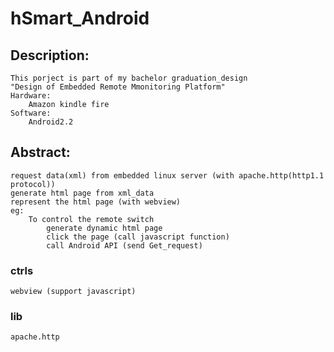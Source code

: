 hSmart_Android
===============

Description:
--------------------
    This porject is part of my bachelor graduation_design
    "Design of Embedded Remote Mmonitoring Platform"
    Hardware:
        Amazon kindle fire
    Software:
        Android2.2

Abstract:
--------------------
    request data(xml) from embedded linux server (with apache.http(http1.1 protocol))
    generate html page from xml_data
    represent the html page (with webview)
    eg:
        To control the remote switch
            generate dynamic html page
            click the page (call javascript function)
            call Android API (send Get_request)
        
### ctrls
    webview (support javascript)
    
### lib
    apache.http
    
